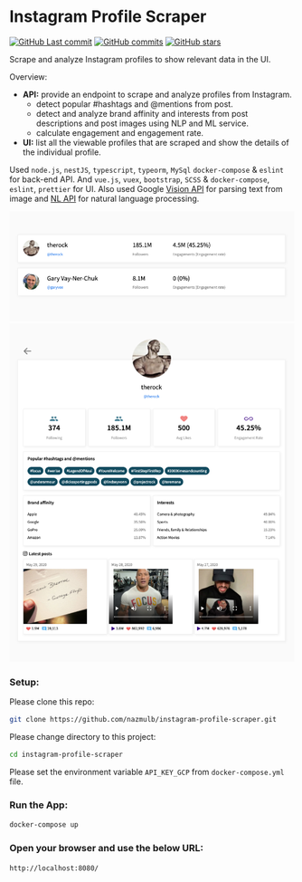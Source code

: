 # Instagram Profile Scraper

[![GitHub Last commit](https://badgen.net/github/last-commit/nazmulb/instagram-profile-scraper)](https://github.com/nazmulb/instagram-profile-scraper)
[![GitHub commits](https://badgen.net/github/commits/nazmulb/instagram-profile-scraper)](https://github.com/nazmulb/instagram-profile-scraper/commits/master)
[![GitHub stars](https://badgen.net/github/stars/nazmulb/instagram-profile-scraper)](https://github.com/nazmulb/instagram-profile-scraper)

Scrape and analyze Instagram profiles to show relevant data in the UI.

Overview:

- **API:** provide an endpoint to scrape and analyze profiles from Instagram.
    - detect popular #hashtags and @mentions from post.
    - detect and analyze brand affinity and interests from post descriptions and post images using NLP and ML service.
    - calculate engagement and engagement rate.
- **UI:** list all the viewable profiles that are scraped and show the details of the individual profile.

Used `node.js`, `nestJS`, `typescript`, `typeorm`, `MySql` `docker-compose` & `eslint` for back-end API. And `vue.js`, `vuex`, `bootstrap`, `SCSS` & `docker-compose`, `eslint`, `prettier` for UI. Also used Google <a href="https://cloud.google.com/vision">Vision API</a> for parsing text from image and <a href="https://cloud.google.com/natural-language">NL API</a> for natural language processing.

<img alt="List all the viewable profiles" src="https://raw.githubusercontent.com/nazmulb/instagram-profile-scraper/master/images/list.png" width="882px" />

<img alt="Details of the individual profile" src="https://raw.githubusercontent.com/nazmulb/instagram-profile-scraper/master/images/details.png" width="882px" />

### Setup:

Please clone this repo:

```sh
git clone https://github.com/nazmulb/instagram-profile-scraper.git
```

Please change directory to this project: 

```sh
cd instagram-profile-scraper
```

Please set the environment variable `API_KEY_GCP` from `docker-compose.yml` file.

### Run the App:

```sh
docker-compose up
```

### Open your browser and use the below URL:
`http://localhost:8080/`
